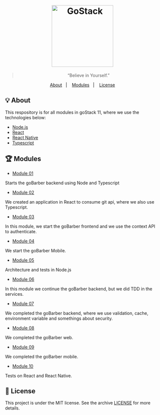 <h1 align="center">
    <img alt="GoStack" src="https://rocketseat-cdn.s3-sa-east-1.amazonaws.com/bootcamp-header.png" width="200px" />
</h1>

<blockquote align="center">“Believe in Yourself.”</blockquote>

<p align="center">
  <a href="#bulb-about">About</a>&nbsp;&nbsp;&nbsp;|&nbsp;&nbsp;&nbsp;
  <a href="#trophy-modules">Modules</a>&nbsp;&nbsp;&nbsp;|&nbsp;&nbsp;&nbsp;
  <a href="#memo-license">License</a>
</p>

## :bulb: About

<p>This respository is for all modules in goStack 11, where we use the technologies below:</p>

- [Node.js](https://nodejs.org/en/)
- [React](https://reactjs.org/)
- [React Native](https://reactnative.dev/)
- [Typescript](https://www.typescriptlang.org/)


## :trophy: Modules

- <a href="https://github.com/victorvf/goStack11/tree/master/modulo01">Module 01</a>

<p>Starts the goBarber backend using Node and Typescript</p>

- <a href="https://github.com/victorvf/goStack11/tree/master/modulo02">Module 02</a>

<p>We created an application in React to consume git api, where we also use Typescript.</p>

- <a href="https://github.com/victorvf/goStack11/tree/master/modulo03">Module 03</a>

<p>In this module, we start the goBarber frontend and we use the context API to authenticate.</p>

- <a href="https://github.com/victorvf/goStack11/tree/master/modulo04">Module 04</a>

<p>We start the goBarber Mobile.</p>

- <a href="https://github.com/victorvf/goStack11/tree/master/modulo05">Module 05</a>

<p>Architecture and tests in Node.js</p>

- <a href="https://github.com/victorvf/goStack11/tree/master/modulo06">Module 06</a>

<p>In this module we continue the goBarber backend, but we did TDD in the services.</p>

- <a href="https://github.com/victorvf/goStack11/tree/master/modulo07">Module 07</a>

<p>We completed the goBarber backend, where we use validation, cache, environment variable and somethings about security.</p>

- <a href="https://github.com/victorvf/goStack11/tree/master/modulo08">Module 08</a>

<p>We completed the goBarber web.</p>

- <a href="https://github.com/victorvf/goStack11/tree/master/modulo09">Module 09</a>

<p>We completed the goBarber mobile.</p>

- <a href="https://github.com/victorvf/goStack11/tree/master/modulo10">Module 10</a>

<p>Tests on React and React Native.</p>

## :memo: License

This project is under the MIT license. See the archive [LICENSE](https://github.com/Rocketseat/bootcamp-gostack-desafio-03/blob/master/LICENSE.md) for more details.